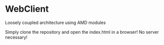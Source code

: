 # WebClient
Loosely coupled architecture using AMD modules

Simply clone the repository and open the index.html in a browser! No server necessary!
